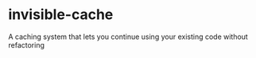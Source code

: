 # invisible-cache
A caching system that lets you continue using your existing code without refactoring
